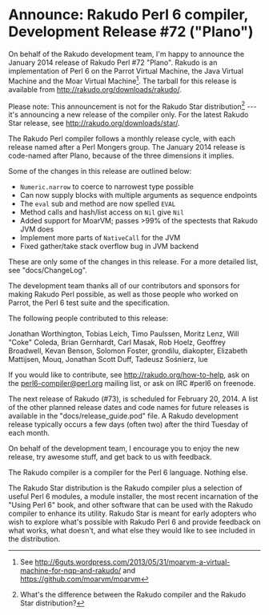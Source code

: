 # Announce: Rakudo Perl 6 compiler, Development Release #72 ("Plano")

On behalf of the Rakudo development team, I'm happy to announce the
January 2014 release of Rakudo Perl #72 "Plano". Rakudo is an
implementation of Perl 6 on the Parrot Virtual Machine, the Java Virtual
Machine and the Moar Virtual Machine[^2]. The tarball for this release 
is available from <http://rakudo.org/downloads/rakudo/>.

Please note: This announcement is not for the Rakudo Star
distribution[^1] --- it's announcing a new release of the compiler
only.  For the latest Rakudo Star release, see
<http://rakudo.org/downloads/star/>.

The Rakudo Perl compiler follows a monthly release cycle, with each
release named after a Perl Mongers group. The January 2014 release is
code-named after Plano, because of the three dimensions it implies.

Some of the changes in this release are outlined below:

+ `Numeric.narrow` to coerce to narrowest type possible
+ Can now supply blocks with multiple arguments as sequence endpoints
+ The `eval` sub and method are now spelled `EVAL`
+ Method calls and hash/list access on `Nil` give `Nil`
+ Added support for MoarVM; passes >99% of the spectests that Rakudo JVM does
+ Implement more parts of `NativeCall` for the JVM
+ Fixed gather/take stack overflow bug in JVM backend

These are only some of the changes in this release. For a more
detailed list, see "docs/ChangeLog".

The development team thanks all of our contributors and sponsors for
making Rakudo Perl possible, as well as those people who worked on
Parrot, the Perl 6 test suite and the specification.

The following people contributed to this release:

Jonathan Worthington, Tobias Leich, Timo Paulssen, Moritz Lenz, Will "Coke"
Coleda, Brian Gernhardt, Carl Masak, Rob Hoelz, Geoffrey Broadwell, Kevan
Benson, Solomon Foster, grondilu, diakopter, Elizabeth Mattijsen, Mouq,
Jonathan Scott Duff, Tadeusz Sośnierz, lue

If you would like to contribute, see <http://rakudo.org/how-to-help>,
ask on the <perl6-compiler@perl.org> mailing list, or ask on IRC
\#perl6 on freenode.

The next release of Rakudo (#73), is scheduled for February 20, 2014.
A list of the other planned release dates and code names for future
releases is available in the "docs/release_guide.pod" file. A Rakudo
development release typically occurs a few days (often two) after the
third Tuesday of each month.

On behalf of the development team, I encourage you to enjoy the new release,
try awesome stuff, and get back to us with feedback.

[^1]: What's the difference between the Rakudo compiler and the Rakudo
Star distribution?

The Rakudo compiler is a compiler for the Perl 6 language.
Nothing else.

The Rakudo Star distribution is the Rakudo compiler plus a selection
of useful Perl 6 modules, a module installer, the most recent
incarnation of the "Using Perl 6" book, and other software that can
be used with the Rakudo compiler to enhance its utility.  Rakudo Star
is meant for early adopters who wish to explore what's possible with
Rakudo Perl 6 and provide feedback on what works, what doesn't, and
what else they would like to see included in the distribution.

[^2]: See <http://6guts.wordpress.com/2013/05/31/moarvm-a-virtual-machine-for-nqp-and-rakudo/>
and <https://github.com/moarvm/moarvm>
